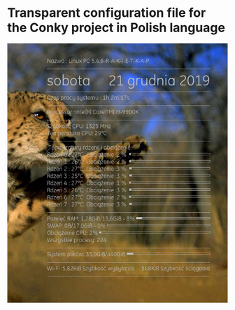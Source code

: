 <h1>Transparent configuration file for the Conky project in Polish language</h1>
<img src="https://github.com/Curar/conky-cfg/blob/master/img/conky.jpeg"></img>
